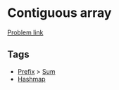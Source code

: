 # Contiguous array

[Problem link](https://leetcode.com/problems/contiguous-array)

## Tags

* [Prefix](/README.md#Prefix) > [Sum](/README.md#Prefix-Sum)
* [Hashmap](/README.md#Hashmap)
